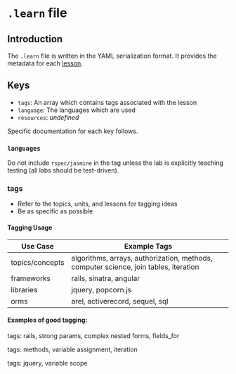 # `.learn` file

## Introduction

The `.learn` file is written in the YAML serialization format. It provides the
metadata for each [lesson][].

## Keys

* `tags`: An array which contains tags associated with the lesson
* `language`: The languages which are used
* `resources`: _undefined_

Specific documentation for each key follows.

### `languages`

Do not include `rspec/jasmine` in the tag unless the lab is explicitly teaching
testing (all labs should be test-driven).

### tags

* Refer to the topics, units, and lessons for tagging ideas
* Be as specific as possible

#### Tagging Usage

Use Case        | Example Tags
----------------|------------------------------
topics/concepts | algorithms, arrays, authorization, methods, computer science, join tables, iteration
frameworks      | rails, sinatra, angular
libraries       | jquery, popcorn.js
orms            | arel, activerecord, sequel, sql

#### Examples of good tagging:

tags: rails, strong params, complex nested forms, fields\_for

tags: methods, variable assignment, iteration

tags: jquery, variable scope

[lesson]: ./glossary.md#lesson
